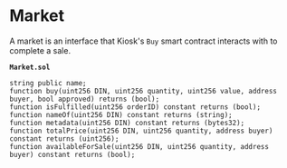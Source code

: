 # Market

A market is an interface that Kiosk's `Buy` smart contract interacts with to complete a sale.

**`Market.sol`**
```
string public name;
function buy(uint256 DIN, uint256 quantity, uint256 value, address buyer, bool approved) returns (bool);
function isFulfilled(uint256 orderID) constant returns (bool);
function nameOf(uint256 DIN) constant returns (string);
function metadata(uint256 DIN) constant returns (bytes32);
function totalPrice(uint256 DIN, uint256 quantity, address buyer) constant returns (uint256);
function availableForSale(uint256 DIN, uint256 quantity, address buyer) constant returns (bool);
```

